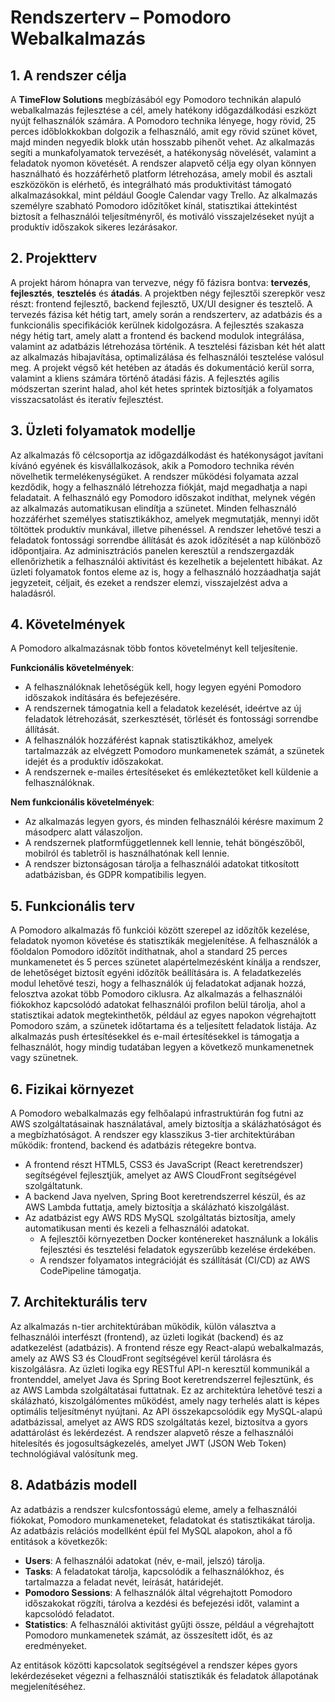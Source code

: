# Rendszerterv – Pomodoro Webalkalmazás

## 1. A rendszer célja    

A **TimeFlow Solutions** megbízásából egy Pomodoro technikán alapuló webalkalmazás fejlesztése a cél, amely hatékony időgazdálkodási eszközt nyújt felhasználók számára. A Pomodoro technika lényege, hogy rövid, 25 perces időblokkokban dolgozik a felhasználó, amit egy rövid szünet követ, majd minden negyedik blokk után hosszabb pihenőt vehet. Az alkalmazás segíti a munkafolyamatok tervezését, a hatékonyság növelését, valamint a feladatok nyomon követését. A rendszer alapvető célja egy olyan könnyen használható és hozzáférhető platform létrehozása, amely mobil és asztali eszközökön is elérhető, és integrálható más produktivitást támogató alkalmazásokkal, mint például Google Calendar vagy Trello. Az alkalmazás személyre szabható Pomodoro időzítőket kínál, statisztikai áttekintést biztosít a felhasználói teljesítményről, és motiváló visszajelzéseket nyújt a produktív időszakok sikeres lezárásakor.  

## 2. Projektterv  

A projekt három hónapra van tervezve, négy fő fázisra bontva: **tervezés**, **fejlesztés**, **tesztelés** és **átadás**. A projektben négy fejlesztői szerepkör vesz részt: frontend fejlesztő, backend fejlesztő, UX/UI designer és tesztelő. A tervezés fázisa két hétig tart, amely során a rendszerterv, az adatbázis és a funkcionális specifikációk kerülnek kidolgozásra. A fejlesztés szakasza négy hétig tart, amely alatt a frontend és backend modulok integrálása, valamint az adatbázis létrehozása történik. A tesztelési fázisban két hét alatt az alkalmazás hibajavítása, optimalizálása és felhasználói tesztelése valósul meg. A projekt végső két hetében az átadás és dokumentáció kerül sorra, valamint a kliens számára történő átadási fázis. A fejlesztés agilis módszertan szerint halad, ahol két hetes sprintek biztosítják a folyamatos visszacsatolást és iteratív fejlesztést.

## 3. Üzleti folyamatok modellje

Az alkalmazás fő célcsoportja az időgazdálkodást és hatékonyságot javítani kívánó egyének és kisvállalkozások, akik a Pomodoro technika révén növelhetik termelékenységüket. A rendszer működési folyamata azzal kezdődik, hogy a felhasználó létrehozza fiókját, majd megadhatja a napi feladatait. A felhasználó egy Pomodoro időszakot indíthat, melynek végén az alkalmazás automatikusan elindítja a szünetet. Minden felhasználó hozzáférhet személyes statisztikákhoz, amelyek megmutatják, mennyi időt töltöttek produktív munkával, illetve pihenéssel. A rendszer lehetővé teszi a feladatok fontossági sorrendbe állítását és azok időzítését a nap különböző időpontjaira. Az adminisztrációs panelen keresztül a rendszergazdák ellenőrizhetik a felhasználói aktivitást és kezelhetik a bejelentett hibákat. Az üzleti folyamatok fontos eleme az is, hogy a felhasználó hozzáadhatja saját jegyzeteit, céljait, és ezeket a rendszer elemzi, visszajelzést adva a haladásról.

## 4. Követelmények

A Pomodoro alkalmazásnak több fontos követelményt kell teljesítenie.

**Funkcionális követelmények**:
- A felhasználóknak lehetőségük kell, hogy legyen egyéni Pomodoro időszakok indítására és befejezésére.
- A rendszernek támogatnia kell a feladatok kezelését, ideértve az új feladatok létrehozását, szerkesztését, törlését és fontossági sorrendbe állítását.
- A felhasználók hozzáférést kapnak statisztikákhoz, amelyek tartalmazzák az elvégzett Pomodoro munkamenetek számát, a szünetek idejét és a produktív időszakokat.
- A rendszernek e-mailes értesítéseket és emlékeztetőket kell küldenie a felhasználóknak.

**Nem funkcionális követelmények**:
- Az alkalmazás legyen gyors, és minden felhasználói kérésre maximum 2 másodperc alatt válaszoljon.
- A rendszernek platformfüggetlennek kell lennie, tehát böngészőből, mobilról és tabletről is használhatónak kell lennie.
- A rendszer biztonságosan tárolja a felhasználói adatokat titkosított adatbázisban, és GDPR kompatibilis legyen.

## 5. Funkcionális terv

A Pomodoro alkalmazás fő funkciói között szerepel az időzítők kezelése, feladatok nyomon követése és statisztikák megjelenítése. A felhasználók a főoldalon Pomodoro időzítőt indíthatnak, ahol a standard 25 perces munkamenetet és 5 perces szünetet alapértelmezésként kínálja a rendszer, de lehetőséget biztosít egyéni időzítők beállítására is. A feladatkezelés modul lehetővé teszi, hogy a felhasználók új feladatokat adjanak hozzá, felosztva azokat több Pomodoro ciklusra. Az alkalmazás a felhasználói fiókokhoz kapcsolódó adatokat felhasználói profilon belül tárolja, ahol a statisztikai adatok megtekinthetők, például az egyes napokon végrehajtott Pomodoro szám, a szünetek időtartama és a teljesített feladatok listája. Az alkalmazás push értesítésekkel és e-mail értesítésekkel is támogatja a felhasználót, hogy mindig tudatában legyen a következő munkamenetnek vagy szünetnek.

## 6. Fizikai környezet

A Pomodoro webalkalmazás egy felhőalapú infrastruktúrán fog futni az AWS szolgáltatásainak használatával, amely biztosítja a skálázhatóságot és a megbízhatóságot. A rendszer egy klasszikus 3-tier architektúrában működik: frontend, backend és adatbázis rétegekre bontva.
- A frontend részt HTML5, CSS3 és JavaScript (React keretrendszer) segítségével fejlesztjük, amelyet az AWS CloudFront segítségével szolgáltatunk.
- A backend Java nyelven, Spring Boot keretrendszerrel készül, és az AWS Lambda futtatja, amely biztosítja a skálázható kiszolgálást.
- Az adatbázist egy AWS RDS MySQL szolgáltatás biztosítja, amely automatikusan menti és kezeli a felhasználói adatokat.
  - A fejlesztői környezetben Docker konténereket használunk a lokális fejlesztési és tesztelési feladatok egyszerűbb kezelése érdekében.
  - A rendszer folyamatos integrációját és szállítását (CI/CD) az AWS CodePipeline támogatja.

## 7. Architekturális terv  

Az alkalmazás n-tier architektúrában működik, külön választva a felhasználói interfészt (frontend), az üzleti logikát (backend) és az adatkezelést (adatbázis). A frontend része egy React-alapú webalkalmazás, amely az AWS S3 és CloudFront segítségével kerül tárolásra és kiszolgálásra. Az üzleti logika egy RESTful API-n keresztül kommunikál a frontenddel, amelyet Java és Spring Boot keretrendszerrel fejlesztünk, és az AWS Lambda szolgáltatásai futtatnak. Ez az architektúra lehetővé teszi a skálázható, kiszolgálómentes működést, amely nagy terhelés alatt is képes optimális teljesítményt nyújtani. Az API összekapcsolódik egy MySQL-alapú adatbázissal, amelyet az AWS RDS szolgáltatás kezel, biztosítva
a gyors adattárolást és lekérdezést. A rendszer alapvető része a felhasználói hitelesítés és jogosultságkezelés, amelyet JWT (JSON Web Token) technológiával valósítunk meg.

## 8. Adatbázis modell   

Az adatbázis a rendszer kulcsfontosságú eleme, amely a felhasználói fiókokat, Pomodoro munkameneteket, feladatokat és statisztikákat tárolja. Az adatbázis relációs modellként épül fel MySQL alapokon, ahol a fő entitások a következők:  
- **Users**: A felhasználói adatokat (név, e-mail, jelszó) tárolja.  
- **Tasks**: A feladatokat tárolja, kapcsolódik a felhasználókhoz, és tartalmazza a feladat nevét, leírását, határidejét.  
- **Pomodoro Sessions**: A felhasználók által végrehajtott Pomodoro időszakokat rögzíti, tárolva a kezdési és befejezési időt, valamint a kapcsolódó feladatot.  
- **Statistics**: A felhasználói aktivitást gyűjti össze, például a végrehajtott Pomodoro munkamenetek számát, az összesített időt, és az eredményeket.

Az entitások közötti kapcsolatok segítségével a rendszer képes gyors lekérdezéseket végezni a felhasználói statisztikák és feladatok állapotának megjelenítéséhez.